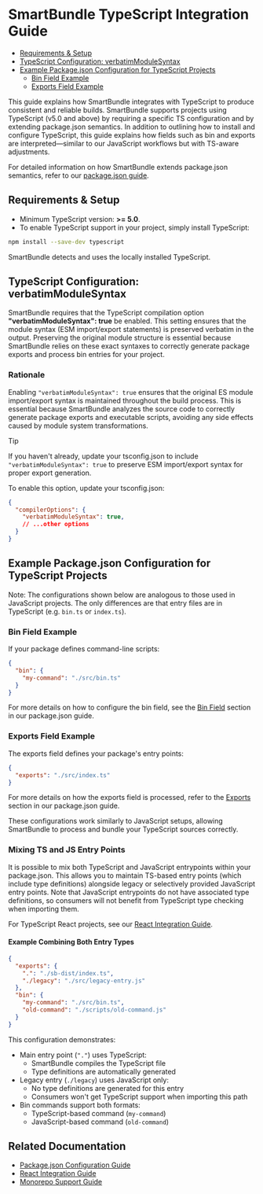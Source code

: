 # SmartBundle TypeScript Integration Guide


<!-- Table of Contents -->
- [Requirements & Setup](#requirements--setup)
- [TypeScript Configuration: verbatimModuleSyntax](#typescript-configuration-verbatimmodulesyntax)
- [Example Package.json Configuration for TypeScript Projects](#example-packagejson-configuration-for-typescript-projects)
  - [Bin Field Example](#bin-field-example)
  - [Exports Field Example](#exports-field-example)


This guide explains how SmartBundle integrates with TypeScript to produce consistent and reliable builds. SmartBundle supports projects using TypeScript (v5.0 and above) by requiring a specific TS configuration and by extending package.json semantics. In addition to outlining how to install and configure TypeScript, this guide explains how fields such as bin and exports are interpreted—similar to our JavaScript workflows but with TS-aware adjustments.

For detailed information on how SmartBundle extends package.json semantics, refer to our [package.json guide](./package-json.md).


## Requirements & Setup

- Minimum TypeScript version: **>= 5.0**.  
- To enable TypeScript support in your project, simply install TypeScript:

```bash
npm install --save-dev typescript
```

SmartBundle detects and uses the locally installed TypeScript.

## TypeScript Configuration: verbatimModuleSyntax

SmartBundle requires that the TypeScript compilation option **"verbatimModuleSyntax": true** be enabled. This setting ensures that the module syntax (ESM import/export statements) is preserved verbatim in the output. Preserving the original module structure is essential because SmartBundle relies on these exact syntaxes to correctly generate package exports and process bin entries for your project.

### Rationale

Enabling `"verbatimModuleSyntax": true` ensures that the original ES module import/export syntax is maintained throughout the build process. This is essential because SmartBundle analyzes the source code to correctly generate package exports and executable scripts, avoiding any side effects caused by module system transformations.

> [!TIP]  
> If you haven't already, update your tsconfig.json to include `"verbatimModuleSyntax": true` to preserve ESM import/export syntax for proper export generation.  

To enable this option, update your tsconfig.json:

```json
{
  "compilerOptions": {
    "verbatimModuleSyntax": true,
    // ...other options
  }
}
```

## Example Package.json Configuration for TypeScript Projects

Note: The configurations shown below are analogous to those used in JavaScript projects. The only differences are that entry files are in TypeScript (e.g. `bin.ts` or `index.ts`).

### Bin Field Example

If your package defines command-line scripts:

```json
{
  "bin": {
    "my-command": "./src/bin.ts"
  }
}
```

For more details on how to configure the bin field, see the [Bin Field](./package-json.md#bin-field) section in our package.json guide.

### Exports Field Example

The exports field defines your package's entry points:

```json
{
  "exports": "./src/index.ts"
}
```

For more details on how the exports field is processed, refer to the [Exports](./package-json.md#exports) section in our package.json guide.

These configurations work similarly to JavaScript setups, allowing SmartBundle to process and bundle your TypeScript sources correctly.

### Mixing TS and JS Entry Points

It is possible to mix both TypeScript and JavaScript entrypoints within your package.json. This allows you to maintain TS-based entry points (which include type definitions) alongside legacy or selectively provided JavaScript entry points. Note that JavaScript entrypoints do not have associated type definitions, so consumers will not benefit from TypeScript type checking when importing them.

For TypeScript React projects, see our [React Integration Guide](./react.md).

#### Example Combining Both Entry Types

```json
{
  "exports": {
    ".": "./sb-dist/index.ts",
    "./legacy": "./src/legacy-entry.js"
  },
  "bin": {
    "my-command": "./src/bin.ts",
    "old-command": "./scripts/old-command.js"
  }
}
```

This configuration demonstrates:
- Main entry point (`"."`) uses TypeScript:
  - SmartBundle compiles the TypeScript file
  - Type definitions are automatically generated
- Legacy entry (`./legacy`) uses JavaScript only:
  - No type definitions are generated for this entry
  - Consumers won't get TypeScript support when importing this path
- Bin commands support both formats:
  - TypeScript-based command (`my-command`)
  - JavaScript-based command (`old-command`)

## Related Documentation

- [Package.json Configuration Guide](./package-json.md)
- [React Integration Guide](./react.md)
- [Monorepo Support Guide](./monorepo.md)
